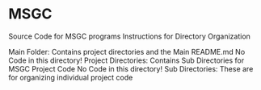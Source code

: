 # MSGC
Source Code for MSGC programs
Instructions for Directory Organization

Main Folder: Contains project directories and the Main README.md
		No Code in this directory!
Project Directories: Contains Sub Directories for MSGC Project Code
		No Code in this directory!
Sub Directories: These are for organizing individual project code
